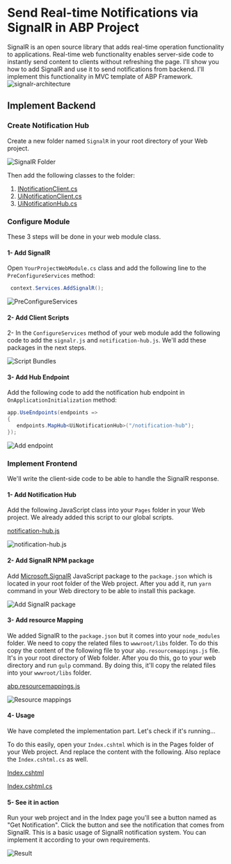 # Send Real-time Notifications via SignalR in ABP Project

SignalR is an open source library that adds real-time operation functionality to applications. Real-time web functionality enables server-side code to instantly send content to clients without refreshing the page. I'll show you how to add SignalR and use it to send notifications from backend. I'll implement this functionality in MVC template of ABP Framework.
![signalr-architecture](signalr-architecture.png)

## Implement Backend

### Create Notification Hub

Create a new folder named `SignalR` in your root directory of your Web project.

![SignalR Folder](signalr-folder.jpg)

Then add the following classes to the folder:

1. [INotificationClient.cs](https://gist.github.com/ebicoglu/f7dc22cca2d353f8bf7f68a03e3395b8#file-inotificationclient-cs)
2. [UiNotificationClient.cs](https://gist.github.com/ebicoglu/f7dc22cca2d353f8bf7f68a03e3395b8#file-uinotificationclient-cs)
3. [UiNotificationHub.cs](https://gist.github.com/ebicoglu/f7dc22cca2d353f8bf7f68a03e3395b8#file-uinotificationhub-cs)

### Configure Module

These 3 steps will be done in your web module class.

#### 1- Add SignalR

Open `YourProjectWebModule.cs` class and add the following line to the `PreConfigureServices` method:

```csharp
 context.Services.AddSignalR();
```



![PreConfigureServices](preconfigureservices.jpg)



#### 2- Add Client Scripts

2- In the `ConfigureServices` method of your web module add the following code to add the `signalr.js` and `notification-hub.js`. We'll add these packages in the next steps.

![Script Bundles](add-script-bundles.jpg)

#### 3- Add Hub Endpoint

Add the following code to add the notification hub endpoint in `OnApplicationInitialization`  method:

```csharp
app.UseEndpoints(endpoints =>
{
   endpoints.MapHub<UiNotificationHub>("/notification-hub");
});
```

![Add endpoint](add-endpoint.jpg)

### Implement Frontend

We'll write the client-side code to be able to handle the SignalR response. 

#### 1- Add Notification Hub 

Add the following JavaScript class into your `Pages` folder in your Web project. We already added this script to our global scripts.

[notification-hub.js](https://gist.github.com/ebicoglu/f7dc22cca2d353f8bf7f68a03e3395b8#file-notification-hub-js)

![notification-hub.js](notification-hub.jpg)

#### 2- Add SignalR NPM package

Add [Microsoft.SignalR](https://www.npmjs.com/package/@microsoft/signalr) JavaScript package to the `package.json` which is located in your root folder of the Web project. After you add it, run `yarn` command in your Web directory to be able to install this package.

![Add SignalR package](signalr-package.jpg)

#### 3- Add resource Mapping

We added SignalR to the `package.json` but it comes into your `node_modules` folder. We need to copy the related files to `wwwroot/libs` folder. To do this copy the content of the following file to your `abp.resourcemappings.js` file. It's in your root directory of Web folder. After you do this, go to your web directory and run `gulp` command. By doing this, it'll copy the related files into your `wwwroot/libs` folder.

[abp.resourcemappings.js](https://gist.github.com/ebicoglu/f7dc22cca2d353f8bf7f68a03e3395b8#file-abp-resourcemapping-js)

![Resource mappings](resource-mappings.jpg)

#### 4- Usage

We have completed the implementation part. Let's check if it's running...

To do this easily, open your `Index.cshtml` which is in the Pages folder of your Web project. And replace the content with the following.  Also replace the `Index.cshtml.cs` as well.

[Index.cshtml](https://gist.github.com/ebicoglu/f7dc22cca2d353f8bf7f68a03e3395b8#file-index-cshtml)

[Index.cshtml.cs](https://gist.github.com/ebicoglu/f7dc22cca2d353f8bf7f68a03e3395b8#file-index-cshtml-cs)

#### 5- See it in action

Run your web project and in the Index page you'll see a button named as "Get Notification". Click the button and see the notification that comes from SignalR. This is a basic usage of SignalR notification system. You can implement it according to your own requirements.

![Result](result.jpg)